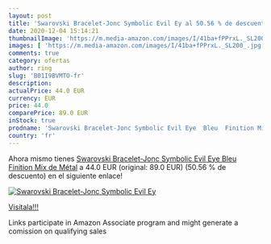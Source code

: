 ```yaml
---
layout: post
title: 'Swarovski Bracelet-Jonc Symbolic Evil Ey al 50.56 % de descuento'
date: 2020-12-04 15:14:21
thumbnailImage: 'https://m.media-amazon.com/images/I/41ba+fPPrxL._SL200_.jpg'
images: [ 'https://m.media-amazon.com/images/I/41ba+fPPrxL._SL200_.jpg' ]
comments: true
category: ofertas
author: ring
slug: 'B01I9BVMTO-fr'
description:
actualPrice: 44.0 EUR
currency: EUR
price: 44.0
comparePrice: 89.0 EUR
inStock: true
prodname: 'Swarovski Bracelet-Jonc Symbolic Evil Eye  Bleu  Finition Mix de Métal'
country: 'fr'
---
```


Ahora mismo tienes [Swarovski Bracelet-Jonc Symbolic Evil Eye  Bleu  Finition Mix de Métal](https://www.amazon.fr/dp/B01I9BVMTO/?tag=tolees0d-21) a 44.0 EUR (original: 89.0 EUR) (50.56 %  de descuento) en el siguiente enlace!

[![Swarovski Bracelet-Jonc Symbolic Evil Ey](https://m.media-amazon.com/images/I/41ba+fPPrxL._SL200_.jpg)](https://www.amazon.fr/dp/B01I9BVMTO/?tag=tolees0d-21)

[Visítala!!!](https://www.amazon.fr/dp/B01I9BVMTO/?tag=tolees0d-21)

Links participate in Amazon Associate program and might generate a comission on qualifying sales
